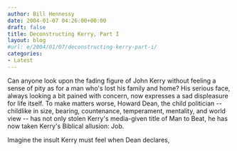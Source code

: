 ```yaml
---
author: Bill Hennessy
date: 2004-01-07 04:26:00+00:00
draft: false
title: Deconstructing Kerry, Part I
layout: blog
#url: e/2004/01/07/deconstructing-kerry-part-i/
categories:
- Latest
---
```


Can anyone look upon the fading figure of John Kerry without feeling a sense of pity as for a man who's lost his family and home? His serious face, always looking a bit pained with concern, now expresses a sad displeasure for life itself. To make matters worse, Howard Dean, the child politician -- childlike in size, bearing, countenance, temperament, mentality, and world view -- has not only stolen Kerry's media-given title of Man to Beat, he has now taken Kerry's Biblical allusion: Job.

Imagine the insult Kerry must feel when Dean declares, 
